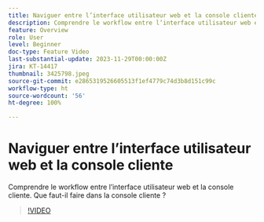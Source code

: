 ```yaml
---
title: Naviguer entre l’interface utilisateur web et la console cliente
description: Comprendre le workflow entre l’interface utilisateur web et la console cliente. Que faut-il faire dans la console cliente ?
feature: Overview
role: User
level: Beginner
doc-type: Feature Video
last-substantial-update: 2023-11-29T00:00:00Z
jira: KT-14417
thumbnail: 3425798.jpeg
source-git-commit: e2865319526605513f1ef4779c74d3b8d151c99c
workflow-type: ht
source-wordcount: '56'
ht-degree: 100%

---
```



# Naviguer entre l’interface utilisateur web et la console cliente

Comprendre le workflow entre l’interface utilisateur web et la console cliente. Que faut-il faire dans la console cliente ?

>[!VIDEO](https://video.tv.adobe.com/v/3425798/?learn=on)
